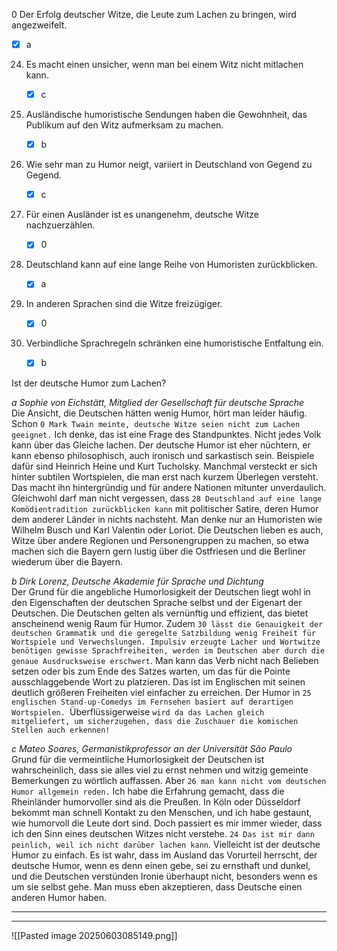 0 Der Erfolg deutscher Witze, die Leute zum Lachen zu bringen, wird angezweifelt.

- [x] a

24. Es macht einen unsicher, wenn man bei einem Witz nicht mitlachen kann.

    - [x] c

25. Ausländische humoristische Sendungen haben die Gewohnheit, das Publikum auf den Witz aufmerksam zu machen.

    - [x] b

26. Wie sehr man zu Humor neigt, variiert in Deutschland von Gegend zu Gegend.

    - [x] c

27. Für einen Ausländer ist es unangenehm, deutsche Witze nachzuerzählen.

    - [x] 0

28. Deutschland kann auf eine lange Reihe von Humoristen zurückblicken.

    - [x] a

29. In anderen Sprachen sind die Witze freizügiger.

    - [x] 0

30. Verbindliche Sprachregeln schränken eine humoristische Entfaltung ein.
    - [x] b

Ist der deutsche Humor zum Lachen?

_a Sophie von Eichstätt, Mitglied der Gesellschaft für deutsche Sprache_  
Die Ansicht, die Deutschen hätten wenig Humor, hört man leider häufig. Schon `0 Mark Twain meinte, deutsche Witze seien nicht zum Lachen geeignet.` Ich denke, das ist eine Frage des Standpunktes. Nicht jedes Volk kann über das Gleiche lachen. Der deutsche Humor ist eher nüchtern, er kann ebenso philosophisch, auch ironisch und sarkastisch sein. Beispiele dafür sind Heinrich Heine und Kurt Tucholsky. Manchmal versteckt er sich hinter subtilen Wortspielen, die man erst nach kurzem Überlegen versteht. Das macht ihn hintergründig und für andere Nationen mitunter unverdaulich. Gleichwohl darf man nicht vergessen, dass `28 Deutschland auf eine lange Komödientradition zurückblicken kann` mit politischer Satire, deren Humor dem anderer Länder in nichts nachsteht. Man denke nur an Humoristen wie Wilhelm Busch und Karl Valentin oder Loriot. Die Deutschen lieben es auch, Witze über andere Regionen und Personengruppen zu machen, so etwa machen sich die Bayern gern lustig über die Ostfriesen und die Berliner wiederum über die Bayern.

_b Dirk Lorenz, Deutsche Akademie für Sprache und Dichtung_  
Der Grund für die angebliche Humorlosigkeit der Deutschen liegt wohl in den Eigenschaften der deutschen Sprache selbst und der Eigenart der Deutschen. Die Deutschen gelten als vernünftig und effizient, das bietet anscheinend wenig Raum für Humor. Zudem `30 lässt die Genauigkeit der deutschen Grammatik und die geregelte Satzbildung wenig Freiheit für Wortspiele und Verwechslungen. Impulsiv erzeugte Lacher und Wortwitze benötigen gewisse Sprachfreiheiten, werden im Deutschen aber durch die genaue Ausdrucksweise erschwert`. Man kann das Verb nicht nach Belieben setzen oder bis zum Ende des Satzes warten, um das für die Pointe ausschlaggebende Wort zu platzieren. Das ist im Englischen mit seinen deutlich größeren Freiheiten viel einfacher zu erreichen. Der Humor in `25 englischen Stand-up-Comedys im Fernsehen basiert auf derartigen Wortspielen. `Überflüssigerweise `wird da das Lachen gleich mitgeliefert, um sicherzugehen, dass die Zuschauer die komischen Stellen auch erkennen!  `

_c Mateo Soares, Germanistikprofessor an der Universität São Paulo_  
Grund für die vermeintliche Humorlosigkeit der Deutschen ist wahrscheinlich, dass sie alles viel zu ernst nehmen und witzig gemeinte Bemerkungen zu wörtlich auffassen. Aber `26 man kann nicht vom deutschen Humor allgemein reden.` Ich habe die Erfahrung gemacht, dass die Rheinländer humorvoller sind als die Preußen. In Köln oder Düsseldorf bekommt man schnell Kontakt zu den Menschen, und ich habe gestaunt, wie humorvoll die Leute dort sind. Doch passiert es mir immer wieder, dass ich den Sinn eines deutschen Witzes nicht verstehe. `24 Das ist mir dann peinlich, weil ich nicht darüber lachen kann`. Vielleicht ist der deutsche Humor zu einfach. Es ist wahr, dass im Ausland das Vorurteil herrscht, der deutsche Humor, wenn es denn einen gebe, sei zu ernsthaft und dunkel, und die Deutschen verstünden Ironie überhaupt nicht, besonders wenn es um sie selbst gehe. Man muss eben akzeptieren, dass Deutsche einen anderen Humor haben.

---

---

![[Pasted image 20250603085149.png]]
